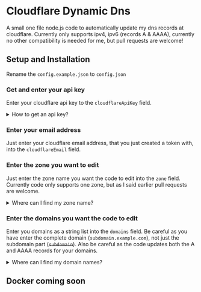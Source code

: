 # Cloudflare Dynamic Dns

A small one file node.js code to automatically update my dns records at cloudflare.
Currently only supports ipv4, ipv6 (records A & AAAA), currently no other compatibility is needed for me, but pull requests are welcome!

## Setup and Installation

Rename the `config.example.json` to `config.json`

### Get and enter your api key
Enter your cloudflare api key to the `cloudflareApiKey` field.

<details>
<summary>How to get an api key?</summary>
<br>
<h3>Easy way</h3>
<div>Navigate to </div><a href="https://dash.cloudflare.com/profile/api-tokens">https://dash.cloudflare.com/profile/api-tokens</a><div> and copy your global api key. I don't recommend this method as we don't need access to every permission.</div>
<br>
<h3>Harder way</h3>
<div>Navigate to </div><a href="https://dash.cloudflare.com/profile/api-tokens">https://dash.cloudflare.com/profile/api-tokens</a><div> and create a new token with permission: </div>
<div>Zone->DNS->Edit</div>
<br>
<div>And select your zone resource you want to use, if you want to use all your zones with one token, then set it to include all zones</div>
<br>
</details>

### Enter your email address
Just enter your cloudflare email address, that you just created a token with, into the `cloudflareEmail` field.

### Enter the zone you want to edit
Just enter the zone name you want the code to edit into the `zone` field. Currently code only supports one zone, but as I said earlier pull requests are welcome.

<details>
<summary>Where can I find my zone name?</summary>
Just go to the cloudflare home page, and there are your zone names
<img src="https://github.com/Legolaszstudio/cloudflare-ddns/blob/main/images/zoneName.PNG?raw=true" alt="Cloudflare HomePage Example">
<br>
</details>

### Enter the domains you want the code to edit
Enter you domains as a string list into the `domains` field. Be careful as you have enter the complete domain (`subdomain.example.com`), not just the subdomain part (<s>`subdomain`</s>). Also be careful as the code updates both the A and AAAA records for your domains.

<details>
<summary>Where can I find my domain names?</summary>
Just go to the your zones dns page
<img src="https://github.com/Legolaszstudio/cloudflare-ddns/blob/main/images/dns.PNG?raw=true" alt="Cloudflare DNS Example">
<br>
</details>

## Docker coming soon